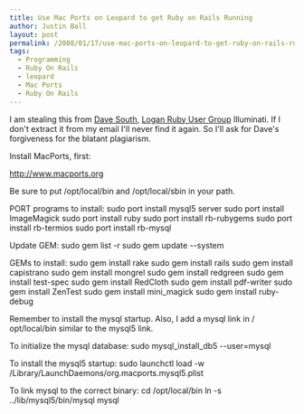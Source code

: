 ```yaml
---
title: Use Mac Ports on Leopard to get Ruby on Rails Running
author: Justin Ball
layout: post
permalink: /2008/01/17/use-mac-ports-on-leopard-to-get-ruby-on-rails-running/
tags:
  - Programming
  - Ruby On Rails
  - leopard
  - Mac Ports
  - Ruby On Rails
---
```


I am stealing this from [Dave South][1], [Logan Ruby User Group][2] Illuminati. If I don't extract it from my email I'll never find it again. So I'll ask for Dave's forgiveness for the blatant plagiarism.

 [1]: http://www.appeddesign.com/apropos
 [2]: http://groups.google.com/group/loganrb

Install MacPorts, first:

http://www.macports.org

Be sure to put /opt/local/bin and /opt/local/sbin in your path.

PORT programs to install:
sudo port install mysql5 server
sudo port install ImageMagick
sudo port install ruby
sudo port install rb-rubygems
sudo port install rb-termios
sudo port install rb-mysql

Update GEM:
sudo gem list -r
sudo gem update --system

GEMs to install:
sudo gem install rake
sudo gem install rails
sudo gem install capistrano
sudo gem install mongrel
sudo gem install redgreen
sudo gem install test-spec
sudo gem install RedCloth
sudo gem install pdf-writer
sudo gem install ZenTest
sudo gem install mini_magick
sudo gem install ruby-debug

Remember to install the mysql startup. Also, I add a mysql link in /
opt/local/bin similar to the mysql5 link.

To initialize the mysql database:
sudo mysql\_install\_db5 --user=mysql

To install the mysql5 startup:
sudo launchctl load -w /Library/LaunchDaemons/org.macports.mysql5.plist

To link mysql to the correct binary:
cd /opt/local/bin
ln -s ../lib/mysql5/bin/mysql mysql